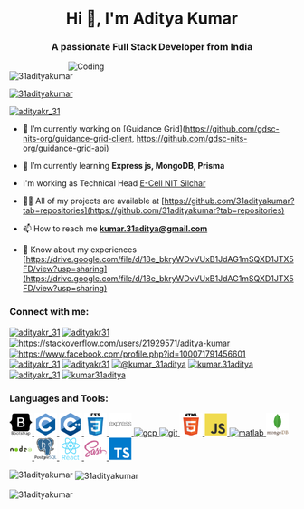 <h1 align="center">Hi 👋, I'm Aditya Kumar</h1>
<h3 align="center">A passionate Full Stack Developer from India</h3>
<img align="right" alt="Coding" width="400" src="https://giphy.com/embed/qgQUggAC3Pfv687qPC">
<p align="left"> <img src="https://komarev.com/ghpvc/?username=31adityakumar&label=Profile%20views&color=0e75b6&style=flat" alt="31adityakumar" /> </p>

<p align="left"> <a href="https://github.com/ryo-ma/github-profile-trophy"><img src="https://github-profile-trophy.vercel.app/?username=31adityakumar" alt="31adityakumar" /></a> </p>

<p align="left"> <a href="https://twitter.com/adityakr_31" target="blank"><img src="https://img.shields.io/twitter/follow/adityakr_31?logo=twitter&style=for-the-badge" alt="adityakr_31" /></a> </p>

- 🔭 I’m currently working on [Guidance Grid](https://github.com/gdsc-nits-org/guidance-grid-client, https://github.com/gdsc-nits-org/guidance-grid-api)

- 🌱 I’m currently learning **Express js, MongoDB, Prisma**

- I'm working as Technical Head [E-Cell NIT Silchar](https://github.com/E-cell-NITS)

- 👨‍💻 All of my projects are available at [https://github.com/31adityakumar?tab=repositories](https://github.com/31adityakumar?tab=repositories)

- 📫 How to reach me **kumar.31aditya@gmail.com**

- 📄 Know about my experiences [https://drive.google.com/file/d/18e_bkryWDvVUxB1JdAG1mSQXD1JTX5FD/view?usp=sharing](https://drive.google.com/file/d/18e_bkryWDvVUxB1JdAG1mSQXD1JTX5FD/view?usp=sharing)

<h3 align="left">Connect with me:</h3>
<p align="left">
<a href="https://twitter.com/adityakr_31" target="blank"><img align="center" src="https://raw.githubusercontent.com/rahuldkjain/github-profile-readme-generator/master/src/images/icons/Social/twitter.svg" alt="adityakr_31" height="30" width="40" /></a>
<a href="https://linkedin.com/in/adityakr31" target="blank"><img align="center" src="https://raw.githubusercontent.com/rahuldkjain/github-profile-readme-generator/master/src/images/icons/Social/linked-in-alt.svg" alt="adityakr31" height="30" width="40" /></a>
<a href="https://stackoverflow.com/users/https://stackoverflow.com/users/21929571/aditya-kumar" target="blank"><img align="center" src="https://raw.githubusercontent.com/rahuldkjain/github-profile-readme-generator/master/src/images/icons/Social/stack-overflow.svg" alt="https://stackoverflow.com/users/21929571/aditya-kumar" height="30" width="40" /></a>
<a href="https://fb.com/https://www.facebook.com/profile.php?id=100071791456601" target="blank"><img align="center" src="https://raw.githubusercontent.com/rahuldkjain/github-profile-readme-generator/master/src/images/icons/Social/facebook.svg" alt="https://www.facebook.com/profile.php?id=100071791456601" height="30" width="40" /></a>
<a href="https://instagram.com/adityakr_31" target="blank"><img align="center" src="https://raw.githubusercontent.com/rahuldkjain/github-profile-readme-generator/master/src/images/icons/Social/instagram.svg" alt="adityakr_31" height="30" width="40" /></a>
<a href="https://www.codechef.com/users/adityakr31" target="blank"><img align="center" src="https://cdn.jsdelivr.net/npm/simple-icons@3.1.0/icons/codechef.svg" alt="adityakr31" height="30" width="40" /></a>
<a href="https://www.hackerrank.com/@kumar_31aditya" target="blank"><img align="center" src="https://raw.githubusercontent.com/rahuldkjain/github-profile-readme-generator/master/src/images/icons/Social/hackerrank.svg" alt="@kumar_31aditya" height="30" width="40" /></a>
<a href="https://codeforces.com/profile/kumar.31aditya" target="blank"><img align="center" src="https://raw.githubusercontent.com/rahuldkjain/github-profile-readme-generator/master/src/images/icons/Social/codeforces.svg" alt="kumar.31aditya" height="30" width="40" /></a>
<a href="https://www.leetcode.com/adityakr_31" target="blank"><img align="center" src="https://raw.githubusercontent.com/rahuldkjain/github-profile-readme-generator/master/src/images/icons/Social/leet-code.svg" alt="adityakr_31" height="30" width="40" /></a>
<a href="https://auth.geeksforgeeks.org/user/kumar31aditya" target="blank"><img align="center" src="https://raw.githubusercontent.com/rahuldkjain/github-profile-readme-generator/master/src/images/icons/Social/geeks-for-geeks.svg" alt="kumar31aditya" height="30" width="40" /></a>
</p>

<h3 align="left">Languages and Tools:</h3>
<p align="left"> <a href="https://getbootstrap.com" target="_blank" rel="noreferrer"> <img src="https://raw.githubusercontent.com/devicons/devicon/master/icons/bootstrap/bootstrap-plain-wordmark.svg" alt="bootstrap" width="40" height="40"/> </a> <a href="https://www.cprogramming.com/" target="_blank" rel="noreferrer"> <img src="https://raw.githubusercontent.com/devicons/devicon/master/icons/c/c-original.svg" alt="c" width="40" height="40"/> </a> <a href="https://www.w3schools.com/cpp/" target="_blank" rel="noreferrer"> <img src="https://raw.githubusercontent.com/devicons/devicon/master/icons/cplusplus/cplusplus-original.svg" alt="cplusplus" width="40" height="40"/> </a> <a href="https://www.w3schools.com/css/" target="_blank" rel="noreferrer"> <img src="https://raw.githubusercontent.com/devicons/devicon/master/icons/css3/css3-original-wordmark.svg" alt="css3" width="40" height="40"/> </a> <a href="https://expressjs.com" target="_blank" rel="noreferrer"> <img src="https://raw.githubusercontent.com/devicons/devicon/master/icons/express/express-original-wordmark.svg" alt="express" width="40" height="40"/> </a> <a href="https://cloud.google.com" target="_blank" rel="noreferrer"> <img src="https://www.vectorlogo.zone/logos/google_cloud/google_cloud-icon.svg" alt="gcp" width="40" height="40"/> </a> <a href="https://git-scm.com/" target="_blank" rel="noreferrer"> <img src="https://www.vectorlogo.zone/logos/git-scm/git-scm-icon.svg" alt="git" width="40" height="40"/> </a> <a href="https://www.w3.org/html/" target="_blank" rel="noreferrer"> <img src="https://raw.githubusercontent.com/devicons/devicon/master/icons/html5/html5-original-wordmark.svg" alt="html5" width="40" height="40"/> </a> <a href="https://developer.mozilla.org/en-US/docs/Web/JavaScript" target="_blank" rel="noreferrer"> <img src="https://raw.githubusercontent.com/devicons/devicon/master/icons/javascript/javascript-original.svg" alt="javascript" width="40" height="40"/> </a> <a href="https://www.mathworks.com/" target="_blank" rel="noreferrer"> <img src="https://upload.wikimedia.org/wikipedia/commons/2/21/Matlab_Logo.png" alt="matlab" width="40" height="40"/> </a> <a href="https://www.mongodb.com/" target="_blank" rel="noreferrer"> <img src="https://raw.githubusercontent.com/devicons/devicon/master/icons/mongodb/mongodb-original-wordmark.svg" alt="mongodb" width="40" height="40"/> </a> <a href="https://nodejs.org" target="_blank" rel="noreferrer"> <img src="https://raw.githubusercontent.com/devicons/devicon/master/icons/nodejs/nodejs-original-wordmark.svg" alt="nodejs" width="40" height="40"/> </a> <a href="https://www.postgresql.org" target="_blank" rel="noreferrer"> <img src="https://raw.githubusercontent.com/devicons/devicon/master/icons/postgresql/postgresql-original-wordmark.svg" alt="postgresql" width="40" height="40"/> </a> <a href="https://reactjs.org/" target="_blank" rel="noreferrer"> <img src="https://raw.githubusercontent.com/devicons/devicon/master/icons/react/react-original-wordmark.svg" alt="react" width="40" height="40"/> </a> <a href="https://sass-lang.com" target="_blank" rel="noreferrer"> <img src="https://raw.githubusercontent.com/devicons/devicon/master/icons/sass/sass-original.svg" alt="sass" width="40" height="40"/> </a> <a href="https://www.typescriptlang.org/" target="_blank" rel="noreferrer"> <img src="https://raw.githubusercontent.com/devicons/devicon/master/icons/typescript/typescript-original.svg" alt="typescript" width="40" height="40"/> </a> </p>

<p><img align="left" src="https://github-readme-stats.vercel.app/api/top-langs?username=31adityakumar&show_icons=true&locale=en&layout=compact" alt="31adityakumar" /></p>

<p>&nbsp;<img align="center" src="https://github-readme-stats.vercel.app/api?username=31adityakumar&show_icons=true&locale=en" alt="31adityakumar" /></p>

<p><img align="center" src="https://github-readme-streak-stats.herokuapp.com/?user=31adityakumar&" alt="31adityakumar" /></p>
